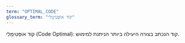 ```yaml
---
term: "OPTIMAL_CODE"
glossary_term: "קוֹד אוֹפְּטִימָלִי"
---
```


קוֹד אוֹפְּטִימָלִי (Code Optimal): קוד הנכתב בצורה היעילה ביותר הניתנת למימוש.
